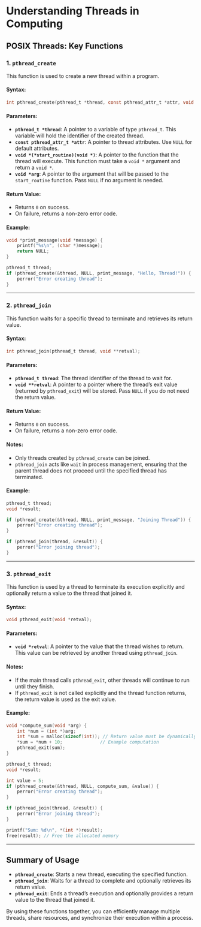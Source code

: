 
# Understanding Threads in Computing

## POSIX Threads: Key Functions

### 1. **`pthread_create`**
This function is used to create a new thread within a program.

#### Syntax:
```c
int pthread_create(pthread_t *thread, const pthread_attr_t *attr, void *(*start_routine)(void *), void *arg);
```

#### Parameters:
- **`pthread_t *thread`**: A pointer to a variable of type `pthread_t`. This variable will hold the identifier of the created thread.
- **`const pthread_attr_t *attr`**: A pointer to thread attributes. Use `NULL` for default attributes.
- **`void *(*start_routine)(void *)`**: A pointer to the function that the thread will execute. This function must take a `void *` argument and return a `void *`.
- **`void *arg`**: A pointer to the argument that will be passed to the `start_routine` function. Pass `NULL` if no argument is needed.

#### Return Value:
- Returns `0` on success.
- On failure, returns a non-zero error code.

#### Example:
```c
void *print_message(void *message) {
    printf("%s\n", (char *)message);
    return NULL;
}

pthread_t thread;
if (pthread_create(&thread, NULL, print_message, "Hello, Thread!")) {
    perror("Error creating thread");
}
```

---

### 2. **`pthread_join`**
This function waits for a specific thread to terminate and retrieves its return value.

#### Syntax:
```c
int pthread_join(pthread_t thread, void **retval);
```

#### Parameters:
- **`pthread_t thread`**: The thread identifier of the thread to wait for.
- **`void **retval`**: A pointer to a pointer where the thread’s exit value (returned by `pthread_exit`) will be stored. Pass `NULL` if you do not need the return value.

#### Return Value:
- Returns `0` on success.
- On failure, returns a non-zero error code.

#### Notes:
- Only threads created by `pthread_create` can be joined.
- `pthread_join` acts like `wait` in process management, ensuring that the parent thread does not proceed until the specified thread has terminated.

#### Example:
```c
pthread_t thread;
void *result;

if (pthread_create(&thread, NULL, print_message, "Joining Thread")) {
    perror("Error creating thread");
}

if (pthread_join(thread, &result)) {
    perror("Error joining thread");
}
```

---

### 3. **`pthread_exit`**
This function is used by a thread to terminate its execution explicitly and optionally return a value to the thread that joined it.

#### Syntax:
```c
void pthread_exit(void *retval);
```

#### Parameters:
- **`void *retval`**: A pointer to the value that the thread wishes to return. This value can be retrieved by another thread using `pthread_join`.

#### Notes:
- If the main thread calls `pthread_exit`, other threads will continue to run until they finish.
- If `pthread_exit` is not called explicitly and the thread function returns, the return value is used as the exit value.

#### Example:
```c
void *compute_sum(void *arg) {
    int *num = (int *)arg;
    int *sum = malloc(sizeof(int)); // Return value must be dynamically allocated
    *sum = *num + 10;              // Example computation
    pthread_exit(sum);
}

pthread_t thread;
void *result;

int value = 5;
if (pthread_create(&thread, NULL, compute_sum, &value)) {
    perror("Error creating thread");
}

if (pthread_join(thread, &result)) {
    perror("Error joining thread");
}

printf("Sum: %d\n", *(int *)result);
free(result); // Free the allocated memory
```

---

## Summary of Usage
- **`pthread_create`**: Starts a new thread, executing the specified function.
- **`pthread_join`**: Waits for a thread to complete and optionally retrieves its return value.
- **`pthread_exit`**: Ends a thread’s execution and optionally provides a return value to the thread that joined it.

By using these functions together, you can efficiently manage multiple threads, share resources, and synchronize their execution within a process.
